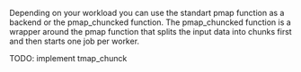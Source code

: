 Depending on your workload you can use the standart pmap function as a backend or the pmap_chuncked function. The pmap_chuncked function is a wrapper around the pmap function that splits the input data into chunks first and then starts one job per worker.

TODO: implement tmap_chunck